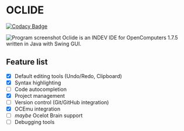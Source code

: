 # OCLIDE
[![Codacy Badge](https://app.codacy.com/project/badge/Grade/d0ace57bc0a349529c699733b8dc3e9e)](https://www.codacy.com/gh/Vladg24YT/Oclide/dashboard?utm_source=github.com&amp;utm_medium=referral&amp;utm_content=Vladg24YT/Oclide&amp;utm_campaign=Badge_Grade)<br>

![Program screenshot](https://raw.githubusercontent.com/Vladg24YT/Oclide/gh-pages/images/screenshots/OCLIDE_screenshot.png) 
Oclide is an INDEV IDE for OpenComputers 1.7.5 written in Java with Swing GUI.

## Feature list
- [x] Default editing tools (Undo/Redo, Clipboard)
- [x] Syntax highlighting
- [ ] Code autocompletion
- [x] Project management
- [ ] Version control (Git/GitHub integration)
- [x] OCEmu integration
- [ ] *maybe* Ocelot Brain support
- [ ] Debugging tools
